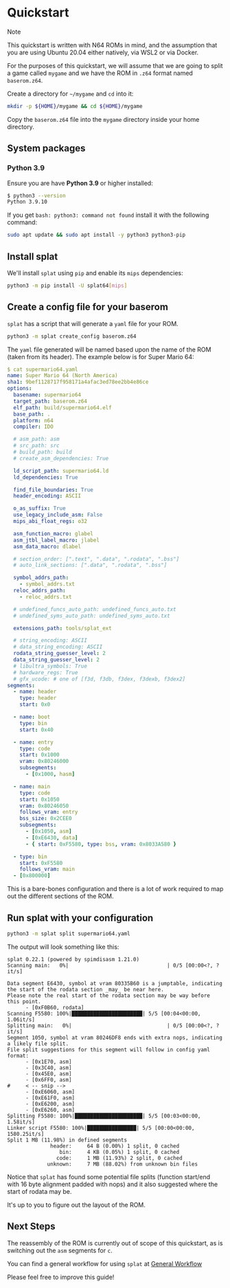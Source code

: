 # Quickstart

> [!NOTE]
> This quickstart is written with N64 ROMs in mind, and the assumption that you are using Ubuntu 20.04 either natively, via WSL2 or via Docker.

For the purposes of this quickstart, we will assume that we are going to split a game called `mygame` and we have the ROM in `.z64` format named `baserom.z64`.

Create a directory for `~/mygame` and `cd` into it:

```sh
mkdir -p ${HOME}/mygame && cd ${HOME}/mygame
```

Copy the `baserom.z64` file into the `mygame` directory inside your home directory.

## System packages

### Python 3.9

Ensure you are have **Python 3.9** or higher installed:

```sh
$ python3 --version
Python 3.9.10
```

If you get `bash: python3: command not found` install it with the following command:

```sh
sudo apt update && sudo apt install -y python3 python3-pip
```

## Install splat

We'll install `splat` using `pip` and enable its `mips` dependencies:

```sh
python3 -m pip install -U splat64[mips]
```

## Create a config file for your baserom

`splat` has a script that will generate a `yaml` file for your ROM.

```sh
python3 -m splat create_config baserom.z64
```

The `yaml` file generated will be named based upon the name of the ROM (taken from its header). The example below is for Super Mario 64:

```yaml
$ cat supermario64.yaml
name: Super Mario 64 (North America)
sha1: 9bef1128717f958171a4afac3ed78ee2bb4e86ce
options:
  basename: supermario64
  target_path: baserom.z64
  elf_path: build/supermario64.elf
  base_path: .
  platform: n64
  compiler: IDO

  # asm_path: asm
  # src_path: src
  # build_path: build
  # create_asm_dependencies: True

  ld_script_path: supermario64.ld
  ld_dependencies: True

  find_file_boundaries: True
  header_encoding: ASCII

  o_as_suffix: True
  use_legacy_include_asm: False
  mips_abi_float_regs: o32

  asm_function_macro: glabel
  asm_jtbl_label_macro: jlabel
  asm_data_macro: dlabel

  # section_order: [".text", ".data", ".rodata", ".bss"]
  # auto_link_sections: [".data", ".rodata", ".bss"]

  symbol_addrs_path:
    - symbol_addrs.txt
  reloc_addrs_path:
    - reloc_addrs.txt

  # undefined_funcs_auto_path: undefined_funcs_auto.txt
  # undefined_syms_auto_path: undefined_syms_auto.txt

  extensions_path: tools/splat_ext

  # string_encoding: ASCII
  # data_string_encoding: ASCII
  rodata_string_guesser_level: 2
  data_string_guesser_level: 2
  # libultra_symbols: True
  # hardware_regs: True
  # gfx_ucode: # one of [f3d, f3db, f3dex, f3dexb, f3dex2]
segments:
  - name: header
    type: header
    start: 0x0

  - name: boot
    type: bin
    start: 0x40

  - name: entry
    type: code
    start: 0x1000
    vram: 0x80246000
    subsegments:
      - [0x1000, hasm]

  - name: main
    type: code
    start: 0x1050
    vram: 0x80246050
    follows_vram: entry
    bss_size: 0x2CEE0
    subsegments:
      - [0x1050, asm]
      - [0xE6430, data]
      - { start: 0xF5580, type: bss, vram: 0x8033A580 }

  - type: bin
    start: 0xF5580
    follows_vram: main
  - [0x800000]
```

This is a bare-bones configuration and there is a lot of work required to map out the different sections of the ROM.

## Run splat with your configuration

```sh
python3 -m splat split supermario64.yaml
```

The output will look something like this:

```plain_text
splat 0.22.1 (powered by spimdisasm 1.21.0)
Scanning main:   0%|                                | 0/5 [00:00<?, ?it/s]

Data segment E6430, symbol at vram 80335B60 is a jumptable, indicating the start of the rodata section _may_ be near here.
Please note the real start of the rodata section may be way before this point.
      - [0xF0B60, rodata]
Scanning F5580: 100%|███████████████████████| 5/5 [00:04<00:00,  1.06it/s]
Splitting main:   0%|                               | 0/5 [00:00<?, ?it/s]
Segment 1050, symbol at vram 80246DF8 ends with extra nops, indicating a likely file split.
File split suggestions for this segment will follow in config yaml format:
      - [0x1E70, asm]
      - [0x3C40, asm]
      - [0x45E0, asm]
      - [0x6FF0, asm]
#     < -- snip -->
      - [0xE6060, asm]
      - [0xE61F0, asm]
      - [0xE6200, asm]
      - [0xE6260, asm]
Splitting F5580: 100%|██████████████████████| 5/5 [00:03<00:00,  1.58it/s]
Linker script F5580: 100%|████████████████| 5/5 [00:00<00:00, 1580.25it/s]
Split 1 MB (11.98%) in defined segments
              header:     64 B (0.00%) 1 split, 0 cached
                 bin:     4 KB (0.05%) 1 split, 0 cached
                code:     1 MB (11.93%) 2 split, 0 cached
             unknown:     7 MB (88.02%) from unknown bin files
```

Notice that `splat` has found some potential file splits (function start/end with 16 byte alignment padded with nops) and it also suggested where the start of rodata may be.

It's up to you to figure out the layout of the ROM.

## Next Steps

The reassembly of the ROM is currently out of scope of this quickstart, as is switching out the `asm` segments for `c`.

You can find a general workflow for using `splat` at [General Workflow](https://github.com/ethteck/splat/wiki/General-Workflow)

Please feel free to improve this guide!
